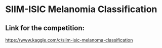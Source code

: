 # SIIM-ISIC Melanomia Classification

## Link for the competition:
https://www.kaggle.com/c/siim-isic-melanoma-classification
